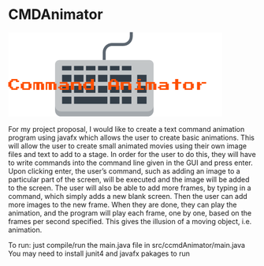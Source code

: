 # CMDAnimator
![alt tag](https://github.com/xianorion/CMDAnimator/blob/master/Logomakr_7cE1md.png)

For my project proposal, I would like to create a text command animation program using javafx
which allows the user to create basic animations. This will allow the user to create small
animated movies using their own image files and text to add to a stage. In order for the user to do
this, they will have to write commands into the command line given in the GUI and press enter. Upon
clicking enter, the user’s command, such as adding an image to a particular part of the screen, will be
executed and the image will be added to the screen. The user will also be able to add more frames, by
typing in a command, which simply adds a new blank screen. Then the user can add more images to
the new frame. When they are done, they can play the animation, and the program will play each
frame, one by one, based on the frames per second specified. This gives the illusion of a moving
object, i.e. animation. 

To run: just compile/run the main.java file in src/ccmdAnimator/main.java
You may need to install junit4 and javafx pakages to run 
